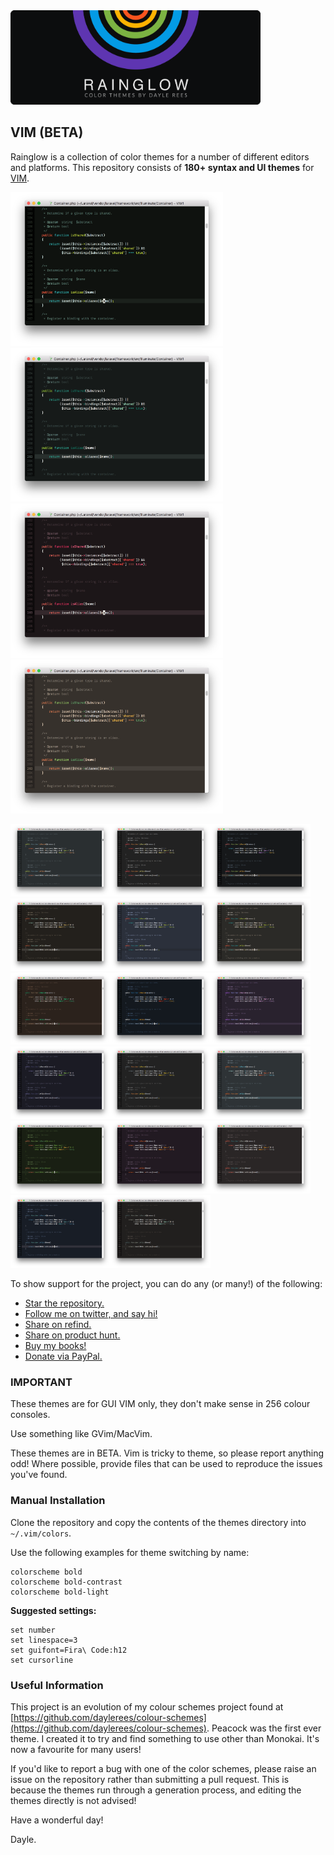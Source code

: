 <img alt="Rainglow" src="https://raw.githubusercontent.com/rainglow/examples/master/artwork/header.png" width="400" />

## VIM (BETA)

Rainglow is a collection of color themes for a number of different editors and platforms. This repository consists of **180+ syntax and UI themes** for [VIM](http://www.vim.org/).

<a href="https://raw.githubusercontent.com/rainglow/examples/master/vim/gloom-contrast.png" target="_blank"><img src="https://raw.githubusercontent.com/rainglow/examples/master/vim/gloom-contrast.png" width="340" /></a><a href="https://raw.githubusercontent.com/rainglow/examples/master/vim/kiwi.png" target="_blank"><img src="https://raw.githubusercontent.com/rainglow/examples/master/vim/kiwi.png" width="340" /></a><a href="https://raw.githubusercontent.com/rainglow/examples/master/vim/piggy.png" target="_blank"><img src="https://raw.githubusercontent.com/rainglow/examples/master/vim/piggy.png" width="340" /></a><a href="https://raw.githubusercontent.com/rainglow/examples/master/vim/earthsong.png" target="_blank"><img src="https://raw.githubusercontent.com/rainglow/examples/master/vim/earthsong.png" width="340" /></a>

<a href="https://raw.githubusercontent.com/rainglow/examples/master/vim/tonic.png" target="_blank"><img src="https://raw.githubusercontent.com/rainglow/examples/master/vim/tonic.png" width="160" /></a><a href="https://raw.githubusercontent.com/rainglow/examples/master/vim/solarflare.png" target="_blank"><img src="https://raw.githubusercontent.com/rainglow/examples/master/vim/solarflare.png" width="160" /></a><a href="https://raw.githubusercontent.com/rainglow/examples/master/vim/rainbow.png" target="_blank"><img src="https://raw.githubusercontent.com/rainglow/examples/master/vim/rainbow.png" width="160" /></a><a href="https://raw.githubusercontent.com/rainglow/examples/master/vim/peel.png" target="_blank"><img src="https://raw.githubusercontent.com/rainglow/examples/master/vim/peel.png" width="160" /></a><a href="https://raw.githubusercontent.com/rainglow/examples/master/vim/peacocks-in-space.png" target="_blank"><img src="https://raw.githubusercontent.com/rainglow/examples/master/vim/peacocks-in-space.png" width="160" /></a><a href="https://raw.githubusercontent.com/rainglow/examples/master/vim/peacock.png" target="_blank"><img src="https://raw.githubusercontent.com/rainglow/examples/master/vim/peacock.png" width="160" /></a><a href="https://raw.githubusercontent.com/rainglow/examples/master/vim/mintchoc.png" target="_blank"><img src="https://raw.githubusercontent.com/rainglow/examples/master/vim/mintchoc.png" width="160" /></a><a href="https://raw.githubusercontent.com/rainglow/examples/master/vim/legacy.png" target="_blank"><img src="https://raw.githubusercontent.com/rainglow/examples/master/vim/legacy.png" width="160" /></a><a href="https://raw.githubusercontent.com/rainglow/examples/master/vim/lavender.png" target="_blank"><img src="https://raw.githubusercontent.com/rainglow/examples/master/vim/lavender.png" width="160" /></a><a href="https://raw.githubusercontent.com/rainglow/examples/master/vim/heroku.png" target="_blank"><img src="https://raw.githubusercontent.com/rainglow/examples/master/vim/heroku.png" width="160" /></a><a href="https://raw.githubusercontent.com/rainglow/examples/master/vim/halflife.png" target="_blank"><img src="https://raw.githubusercontent.com/rainglow/examples/master/vim/halflife.png" width="160" /></a><a href="https://raw.githubusercontent.com/rainglow/examples/master/vim/goldfish.png" target="_blank"><img src="https://raw.githubusercontent.com/rainglow/examples/master/vim/goldfish.png" width="160" /></a><a href="https://raw.githubusercontent.com/rainglow/examples/master/vim/glowfish.png" target="_blank"><img src="https://raw.githubusercontent.com/rainglow/examples/master/vim/glowfish.png" width="160" /></a><a href="https://raw.githubusercontent.com/rainglow/examples/master/vim/crisp.png" target="_blank"><img src="https://raw.githubusercontent.com/rainglow/examples/master/vim/crisp.png" width="160" /></a><a href="https://raw.githubusercontent.com/rainglow/examples/master/vim/bold.png" target="_blank"><img src="https://raw.githubusercontent.com/rainglow/examples/master/vim/bold.png" width="160" /></a><a href="https://raw.githubusercontent.com/rainglow/examples/master/vim/azure.png" target="_blank"><img src="https://raw.githubusercontent.com/rainglow/examples/master/vim/azure.png" width="160" /></a><a href="https://raw.githubusercontent.com/rainglow/examples/master/vim/arzstotska.png" target="_blank"><img src="https://raw.githubusercontent.com/rainglow/examples/master/vim/arzstotska.png" width="160" /></a>

To show support for the project, you can do any (or many!) of the following:

- [Star the repository.](https://github.com/rainglow/vim/stargazers)
- [Follow me on twitter, and say hi!](https://twitter.com/daylerees)
- [Share on refind.](https://refind.com/daylerees?invite=9125a6f6a7)
- [Share on product hunt.](https://www.producthunt.com/)
- [Buy my books!](https://daylerees.com/books/)
- [Donate via PayPal.](https://paypal.me/daylerees)

### IMPORTANT

These themes are for GUI VIM only, they don't make sense in 256 colour consoles.

Use something like GVim/MacVim.

These themes are in BETA. Vim is tricky to theme, so please report anything odd! Where possible, provide files that can be used to reproduce the issues you've found.

### Manual Installation

Clone the repository and copy the contents of the themes directory into `~/.vim/colors`.

Use the following examples for theme switching by name:

```
colorscheme bold
colorscheme bold-contrast
colorscheme bold-light
```

**Suggested settings:**

```
set number
set linespace=3
set guifont=Fira\ Code:h12
set cursorline
```

### Useful Information

This project is an evolution of my colour schemes project found at [https://github.com/daylerees/colour-schemes](https://github.com/daylerees/colour-schemes). Peacock was the first ever theme. I created it to try and find something to use other than Monokai. It's now a favourite for many users!

If you'd like to report a bug with one of the color schemes, please raise an issue on the repository rather than submitting a pull request. This is because the themes run through a generation process, and editing the themes directly is not advised!

Have a wonderful day!

Dayle.